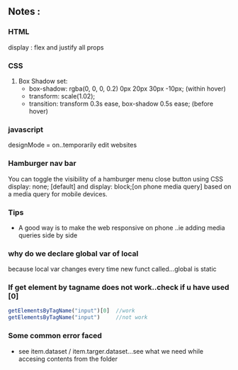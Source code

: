 ## Notes :

### HTML
display : flex and justify all props

### CSS
1. Box Shadow set:
    - box-shadow: rgba(0, 0, 0, 0.2) 0px 20px 30px -10px; (within hover)
    - transform: scale(1.02);
    - transition: transform 0.3s ease, box-shadow 0.5s ease; (before hover)

### javascript
designMode = on..temporarily edit websites

### Hamburger nav bar
You can toggle the visibility of a hamburger menu close button using CSS display: none; [default] and display: block;[on phone media query] based on a media query for mobile devices.

### Tips
- A good way is to make the web responsive on phone ..ie adding media queries side by side

### why do we declare global var of local
because local var changes every time new funct called...global is static

### If get element by tagname does not work..check if u have used [0]
```js
getElementsByTagName("input")[0]  //work
getElementsByTagName("input")     //not work
```


### Some common error faced 
- see item.dataset / item.targer.dataset...see what we need while accesing contents from the folder
